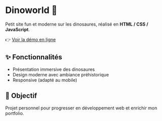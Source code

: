 # Dinoworld 🦖

Petit site fun et moderne sur les dinosaures, réalisé en **HTML / CSS / JavaScript**.  

👉 [Voir la démo en ligne](https://jeremy-bell-27.github.io/DinoWorld/)  

## ✨ Fonctionnalités
- Présentation immersive des dinosaures
- Design moderne avec ambiance préhistorique
- Responsive (adapté au mobile)

## 🎯 Objectif

Projet personnel pour progresser en développement web et enrichir mon portfolio.
